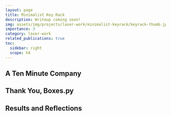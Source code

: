 ```yaml
---
layout: page
title: Minimalist Key Rack
description: Writeup coming soon!
img: assets/img/projects/laser-work/minimalist-keyrack/keyrack-thumb.jpg
importance: 3
category: laser-work
related_publications: true
toc:
  sidebar: right
  scope: h4
---
```


## A Ten Minute Company

## Thank You, Boxes.py

## Results and Reflections
